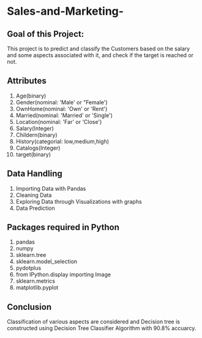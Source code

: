 # Sales-and-Marketing-

## Goal of this Project: 
This project is to predict and classify the Customers based on the salary and some aspects associated with it,
and check if the target is reached or not.

## Attributes
1)  Age(binary)
2)  Gender(nominal: 'Male' or "Female')
3)  OwnHome(nominal: 'Own' or 'Rent')
4)  Married(nominal: 'Married' or 'Single')
5)  Location(nominal: 'Far' or 'Close')
6)  Salary(Integer)
7)  Childern(binary)
8)  History(categorial: low,medium,high) 
9)  Catalogs(Integer) 
10) target(binary)

## Data Handling
1) Importing Data with Pandas
2) Cleaning Data
3) Exploring Data through Visualizations with graphs
4) Data Prediction

## Packages required in Python
1) pandas
2) numpy
3) sklearn.tree
4) sklearn.model_selection
5) pydotplus
6) from IPython.display importing Image
7) sklearn.metrics
8) matplotlib.pyplot

## Conclusion
Classification of various aspects are considered and Decision tree is constructed using Decision Tree Classifier
Algorithm with 90.8% accuarcy.
